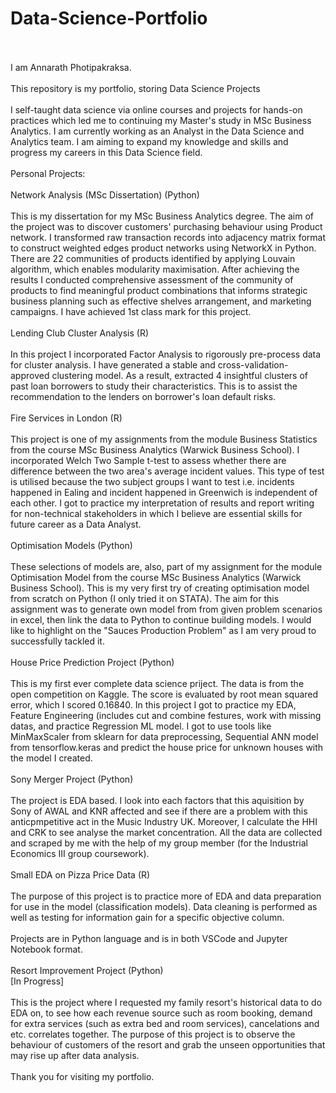 # Data-Science-Portfolio
<br />
<br />
I am Annarath Photipakraksa.
<br />
<br />
This repository is my portfolio, storing Data Science Projects
<br />
<br />
I self-taught data science via online courses and projects for hands-on practices which led me to continuing my Master's study in MSc Business Analytics. I am currently working as an Analyst in the Data Science and Analytics team. I am aiming to expand my knowledge and skills and progress my careers in this Data Science field.
<br />
<br />
Personal Projects:
<br />
<br />
Network Analysis (MSc Dissertation) (Python)
<br />
<br />
This is my dissertation for my MSc Business Analytics degree. The aim of the project was to discover customers' purchasing behaviour using Product network. I transformed raw transaction records into adjacency matrix format to construct weighted edges product networks using NetworkX in Python. There are 22 communities of products identified by applying Louvain algorithm, which enables modularity maximisation. After achieving the results I conducted comprehensive assessment of the community of products to find meaningful product combinations that informs strategic business planning such as effective shelves arrangement, and marketing campaigns. I have achieved 1st class mark for this project.
<br />
<br />
Lending Club Cluster Analysis (R)
<br />
<br />
In this project I incorporated Factor Analysis to rigorously pre-process data for cluster analysis. I have generated a stable and cross-validation-approved clustering model. As a result, extracted 4 insightful clusters of past loan borrowers to study their characteristics. This is to assist the recommendation to the lenders on borrower's loan default risks.
<br />
<br />
Fire Services in London (R)
<br />
<br />
This project is one of my assignments from the module Business Statistics from the course MSc Business Analytics (Warwick Business School). I incorporated Welch Two Sample t-test to assess whether there are difference between the two area's average incident values. This type of test is utilised because the two subject groups I want to test i.e. incidents happened in Ealing and incident happened in Greenwich is independent of each other. I got to practice my interpretation of results and report writing for non-technical stakeholders in which I believe are essential skills for future career as a Data Analyst.
<br />
<br />
Optimisation Models (Python)
<br />
<br />
These selections of models are, also, part of my assignment for the module Optimisation Model from the course MSc Business Analytics (Warwick Business School). This is my very first try of creating optimisation model from scratch on Python (I only tried it on STATA). The aim for this assignment was to generate own model from from given problem scenarios in excel, then link the data to Python to continue building models. I would like to highlight on the "Sauces Production Problem" as I am very proud to successfully tackled it.
<br />
<br />
House Price Prediction Project (Python)
<br />
<br />
This is my first ever complete data science priject. The data is from the open competition on Kaggle. The score is evaluated by root mean squared error, which I scored 0.16840. In this project I got to practice my EDA, Feature Engineering (includes cut and combine festures, work with missing datas, and practice Regression ML model. I got to use tools like MinMaxScaler from sklearn for data preprocessing, Sequential ANN model from tensorflow.keras and predict the house price for unknown houses with the model I created.
<br />
<br />
Sony Merger Project (Python)
<br />
<br />
The project is EDA based. I look into each factors that this aquisition by Sony of AWAL and KNR affected and see if there are a problem with this anticpmpetitive act in the Music Industry UK. Moreover, I calculate the HHI and CRK to see analyse the market concentration. All the data are collected and scraped by me with the help of my group member (for the Industrial Economics III group coursework).
<br />
<br />
Small EDA on Pizza Price Data (R)
<br />
<br />
The purpose of this project is to practice more of EDA and data preparation for use in the model (classification models). Data cleaning is performed as well as testing for information gain for a specific objective column.
<br />
<br />
Projects are in Python language and is in both VSCode and Jupyter Notebook format.
<br />
<br />
Resort Improvement Project (Python)
<br />
[In Progress]
<br />
<br />
This is the project where I requested my family resort's historical data to do EDA on, to see how each revenue source such as room booking, demand for extra services (such as extra bed and room services), cancelations and etc. correlates together. The purpose of this project is to observe the behaviour of customers of the resort and grab the unseen opportunities that may rise up after data analysis.
<br />
<br />
Thank you for visiting my portfolio.
